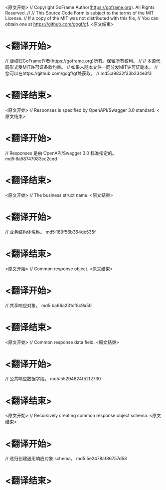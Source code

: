 
<原文开始>
// Copyright GoFrame Author(https://goframe.org). All Rights Reserved.
//
// This Source Code Form is subject to the terms of the MIT License.
// If a copy of the MIT was not distributed with this file,
// You can obtain one at https://github.com/gogf/gf.
<原文结束>

# <翻译开始>
// 版权归GoFrame作者(https://goframe.org)所有。保留所有权利。
//
// 本源代码形式受MIT许可证条款约束。
// 如果未随本文件一同分发MIT许可证副本，
// 您可以在https://github.com/gogf/gf处获取。
// md5:a9832f33b234e3f3
# <翻译结束>


<原文开始>
// Responses is specified by OpenAPI/Swagger 3.0 standard.
<原文结束>

# <翻译开始>
// Responses 是由 OpenAPI/Swagger 3.0 标准指定的。 md5:6a58747083cc2ced
# <翻译结束>


<原文开始>
// The business struct name.
<原文结束>

# <翻译开始>
// 业务结构体名称。 md5:189f56b364de535f
# <翻译结束>


<原文开始>
// Common response object.
<原文结束>

# <翻译开始>
// 共享响应对象。 md5:ba66a231cf8c9a50
# <翻译结束>


<原文开始>
// Common response data field.
<原文结束>

# <翻译开始>
// 公共响应数据字段。 md5:55294824f52f2730
# <翻译结束>


<原文开始>
// Recursively creating common response object schema.
<原文结束>

# <翻译开始>
// 递归创建通用响应对象 schema。 md5:5e2478af86757d58
# <翻译结束>

